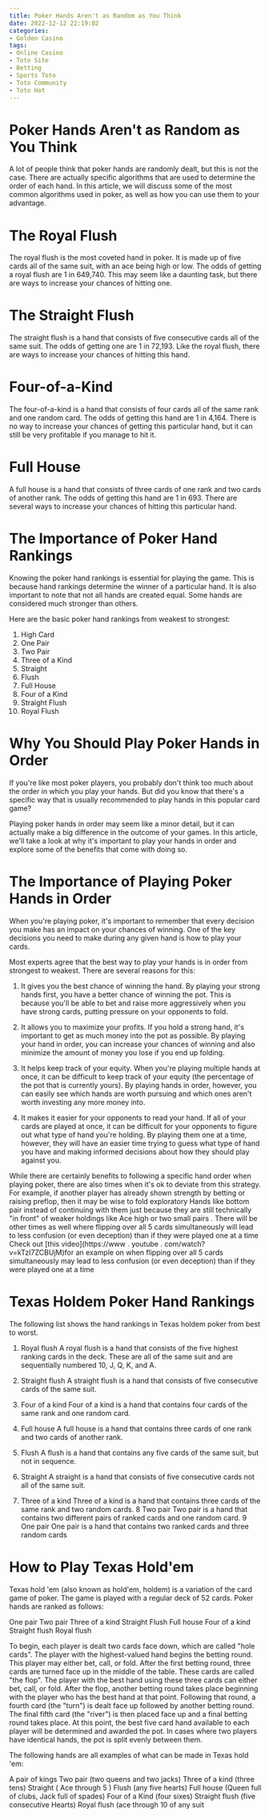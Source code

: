 ```yaml
---
title: Poker Hands Aren't as Random as You Think
date: 2022-12-12 22:19:02
categories:
- Golden Casino
tags:
- Online Casino
- Toto Site
- Betting
- Sports Toto
- Toto Community
- Toto Hot
---
```



#  Poker Hands Aren't as Random as You Think

A lot of people think that poker hands are randomly dealt, but this is not the case. There are actually specific algorithms that are used to determine the order of each hand. In this article, we will discuss some of the most common algorithms used in poker, as well as how you can use them to your advantage.

# The Royal Flush

The royal flush is the most coveted hand in poker. It is made up of five cards all of the same suit, with an ace being high or low. The odds of getting a royal flush are 1 in 649,740. This may seem like a daunting task, but there are ways to increase your chances of hitting one.

# The Straight Flush

The straight flush is a hand that consists of five consecutive cards all of the same suit. The odds of getting one are 1 in 72,193. Like the royal flush, there are ways to increase your chances of hitting this hand.

# Four-of-a-Kind

The four-of-a-kind is a hand that consists of four cards all of the same rank and one random card. The odds of getting this hand are 1 in 4,164. There is no way to increase your chances of getting this particular hand, but it can still be very profitable if you manage to hit it.

# Full House

A full house is a hand that consists of three cards of one rank and two cards of another rank. The odds of getting this hand are 1 in 693. There are several ways to increase your chances of hitting this particular hand.

#  The Importance of Poker Hand Rankings

Knowing the poker hand rankings is essential for playing the game. This is because hand rankings determine the winner of a particular hand. It is also important to note that not all hands are created equal. Some hands are considered much stronger than others.

Here are the basic poker hand rankings from weakest to strongest:

1) High Card
2) One Pair
3) Two Pair
4) Three of a Kind
5) Straight
6) Flush
7) Full House
8) Four of a Kind
9) Straight Flush
10) Royal Flush

#  Why You Should Play Poker Hands in Order

If you're like most poker players, you probably don't think too much about the order in which you play your hands. But did you know that there's a specific way that is usually recommended to play hands in this popular card game?

Playing poker hands in order may seem like a minor detail, but it can actually make a big difference in the outcome of your games. In this article, we'll take a look at why it's important to play your hands in order and explore some of the benefits that come with doing so.

# The Importance of Playing Poker Hands in Order

When you're playing poker, it's important to remember that every decision you make has an impact on your chances of winning. One of the key decisions you need to make during any given hand is how to play your cards.

Most experts agree that the best way to play your hands is in order from strongest to weakest. There are several reasons for this:

1. It gives you the best chance of winning the hand. By playing your strong hands first, you have a better chance of winning the pot. This is because you'll be able to bet and raise more aggressively when you have strong cards, putting pressure on your opponents to fold.

2. It allows you to maximize your profits. If you hold a strong hand, it's important to get as much money into the pot as possible. By playing your hand in order, you can increase your chances of winning and also minimize the amount of money you lose if you end up folding.

3. It helps keep track of your equity. When you're playing multiple hands at once, it can be difficult to keep track of your equity (the percentage of the pot that is currently yours). By playing hands in order, however, you can easily see which hands are worth pursuing and which ones aren't worth investing any more money into.

4. It makes it easier for your opponents to read your hand. If all of your cards are played at once, it can be difficult for your opponents to figure out what type of hand you're holding. By playing them one at a time, however, they will have an easier time trying to guess what type of hand you have and making informed decisions about how they should play against you.

While there are certainly benefits to following a specific hand order when playing poker, there are also times when it's ok to deviate from this strategy. For example, if another player has already shown strength by betting or raising preflop, then it may be wise to fold exploratory Hands like bottom pair instead of continuing with them just because they are still technically "in front" of weaker holdings like Ace high or two small pairs . There will be other times as well where flipping over all 5 cards simultaneously will lead to less confusion (or even deception) than if they were played one at a time Check out [this video](https://www . youtube . com/watch?v=kTzI7ZCBUjM)for an example on when flipping over all 5 cards simultaneously may lead to less confusion (or even deception) than if they were played one at a time

#  Texas Holdem Poker Hand Rankings

The following list shows the hand rankings in Texas holdem poker from best to worst.

1. Royal flush
A royal flush is a hand that consists of the five highest ranking cards in the deck. These are all of the same suit and are sequentially numbered 10, J, Q, K, and A.

2. Straight flush
A straight flush is a hand that consists of five consecutive cards of the same suit.

3. Four of a kind
Four of a kind is a hand that contains four cards of the same rank and one random card.

4. Full house
A full house is a hand that contains three cards of one rank and two cards of another rank.

5. Flush
A flush is a hand that contains any five cards of the same suit, but not in sequence.
6. Straight
A straight is a hand that consists of five consecutive cards not all of the same suit. 
7. Three of a kind
Three of a kind is a hand that contains three cards of the same rank and two random cards.   8 Two pair  Two pair is a hand that contains two different pairs of ranked cards and one random card.  9 One pair One pair is a hand that contains two ranked cards and three random cards

#  How to Play Texas Hold'em

Texas hold 'em (also known as hold'em, holdem) is a variation of the card game of poker. The game is played with a regular deck of 52 cards. Poker hands are ranked as follows:

One pair
 Two pair
 Three of a kind
 Straight
 Flush 
 Full house 
 Four of a kind 
 Straight flush 
Royal flush





To begin, each player is dealt two cards face down, which are called "hole cards". The player with the highest-valued hand begins the betting round. This player may either bet, call, or fold. After the first betting round, three cards are turned face up in the middle of the table. These cards are called "the flop". The player with the best hand using these three cards can either bet, call, or fold. After the flop, another betting round takes place beginning with the player who has the best hand at that point. Following that round, a fourth card (the "turn") is dealt face up followed by another betting round. The final fifth card (the "river") is then placed face up and a final betting round takes place. At this point, the best five card hand available to each player will be determined and awarded the pot. In cases where two players have identical hands, the pot is split evenly between them.


The following hands are all examples of what can be made in Texas hold 'em: 

A pair of kings
Two pair (two queens and two jacks) 
Three of a kind (three tens) 
Straight ( Ace through 5 ) 
Flush (any five hearts) 
Full house (Queen full of clubs, Jack full of spades)  Four of a Kind (four sixes) 
Straight flush (five consecutive Hearts) 
Royal flush (ace through 10 of any suit
